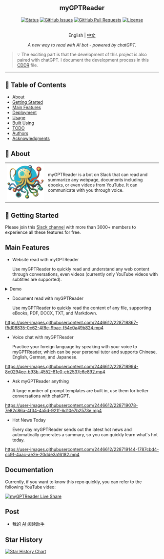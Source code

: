 <h2 align="center">myGPTReader</h2>
<div align="center">

[![Status](https://img.shields.io/badge/status-active-success.svg)]()
[![GitHub Issues](https://img.shields.io/github/issues/madawei2699/myGPTReader.svg)](https://github.com/madawei2699/myGPTReader/issues)
[![GitHub Pull Requests](https://img.shields.io/github/issues-pr/madawei2699/myGPTReader.svg)](https://github.com/madawei2699/myGPTReader/pulls)
[![License](https://img.shields.io/badge/license-MIT-blue.svg)](/LICENSE)

</div>
<p align="center">
    <br> English | <a href="README-CN.md">中文</a>
</p>
<p align="center">
    <em>A new way to read with AI bot - powered by chatGPT.</em>
</p>

> 💡 The exciting part is that the development of this project is also paired with chatGPT. I document the development process in this [CDDR](docs/CDDR.md) file.

---

## 📝 Table of Contents

- [About](#about)
- [Getting Started](#getting_started)
- [Main Features](#main_features)
- [Deployment](#deployment)
- [Usage](#usage)
- [Built Using](#built_using)
- [TODO](docs/TODO.md)
- [Authors](#authors)
- [Acknowledgments](#acknowledgement)

## 🧐 About <a name = "about"></a>

<table style="border-collapse: collapse; border: none;">
  <tbody>
    <tr>
        <td>
          <img src="./web/landing/logo/my-gpt-reader-logo-1-removebg.png" data-canonical-src="./web/landing/logo/my-gpt-reader-logo-1-removebg.png"/>
        </td>
        <td>
          myGPTReader is a bot on Slack that can read and summarize any webpage, documents including ebooks, or even videos from YouTube. It can communicate with you through voice.
        </td>
    </tr>
  </tbody>
</table>

## 🏁 Getting Started <a name = "getting_started"></a>

Please join this [Slack channel](https://slack-redirect.i365.tech/) with more than 3000+ members to experience all these features for free.

## Main Features <a name = "main_features"></a>

- Website read with myGPTReader

  Use myGPTReader to quickly read and understand any web content through conversations, even videos (currently only YouTube videos with subtitles are supported).

<details>
  <summary>Demo</summary>
  https://user-images.githubusercontent.com/2446612/228719290-cae75726-809e-491f-8dd8-7dfbb7056a13.mp4
</details>

- Document read with myGPTReader

  Use myGPTReader to quickly read the content of any file, supporting eBooks, PDF, DOCX, TXT, and Markdown.

https://user-images.githubusercontent.com/2446612/228718867-f5d08835-0c62-4f8e-9bac-f54c0a49b824.mp4

- Voice chat with myGPTReader

  Practice your foreign language by speaking with your voice to myGPTReader, which can be your personal tutor and supports Chinese, English, German, and Japanese.

https://user-images.githubusercontent.com/2446612/228718994-8c0294ee-b93b-4552-81e0-eb2537c6e892.mp4

- Ask myGPTReader anything

  A large number of prompt templates are built in, use them for better conversations with chatGPT.

https://user-images.githubusercontent.com/2446612/228719078-7e82c86a-4f34-4a5d-921f-6d10e7b2573e.mp4

- Hot News Today

  Every day myGPTReader sends out the latest hot news and automatically generates a summary, so you can quickly learn what's hot today.

https://user-images.githubusercontent.com/2446612/228719144-1787cbd4-cc9f-4aac-ae2e-20dde3a16182.mp4

## Documentation

Currently, if you want to know this repo quickly, you can refer to the following YouTube video:

[![myGPTReader Live Share](http://img.youtube.com/vi/XZIogwFU7jE/0.jpg)](https://www.youtube.com/live/XZIogwFU7jE?feature=share "myGPTReader Live Share")

## Post

- [我的 AI 阅读助手](https://www.bmpi.dev/self/my-gpt-reader/)

## Star History

[![Star History Chart](https://api.star-history.com/svg?repos=madawei2699/myGPTReader&type=Date)](https://star-history.com/#madawei2699/myGPTReader&Date)
